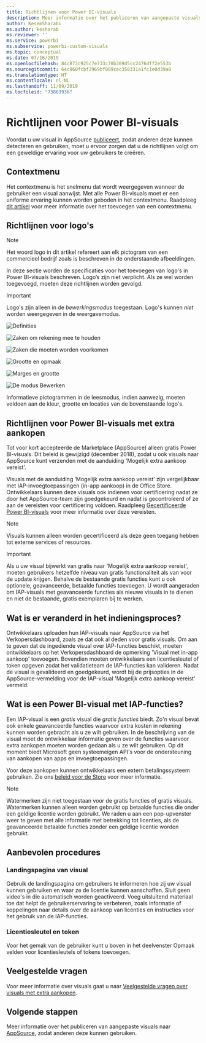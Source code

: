 ```yaml
---
title: Richtlijnen voor Power BI-visuals
description: Meer informatie over het publiceren van aangepaste visuals naar AppSource, zodat anderen deze na aanschaf kunnen gebruiken.
author: KesemSharabi
ms.author: kesharab
ms.reviewer: ''
ms.service: powerbi
ms.subservice: powerbi-custom-visuals
ms.topic: conceptual
ms.date: 07/16/2019
ms.openlocfilehash: 84c873c925c7e733c70b309d5cc2476dff2e553b
ms.sourcegitcommit: 64c860fcbf2969bf089cec358331a1fc1e0d39a8
ms.translationtype: HT
ms.contentlocale: nl-NL
ms.lasthandoff: 11/09/2019
ms.locfileid: "73863936"
---
```

# <a name="guidelines-for-power-bi-visuals"></a>Richtlijnen voor Power BI-visuals
Voordat u uw visual in AppSource [publiceert](https://docs.microsoft.com/power-bi/developer/office-store), zodat anderen deze kunnen detecteren en gebruiken, moet u ervoor zorgen dat u de richtlijnen volgt om een geweldige ervaring voor uw gebruikers te creëren. 

## <a name="context-menu"></a>Contextmenu
Het contextmenu is het snelmenu dat wordt weergegeven wanneer de gebruiker een visual aanwijst.
Met alle Power BI-visuals moet er een uniforme ervaring kunnen worden geboden in het contextmenu. Raadpleeg [dit artikel](https://github.com/Microsoft/PowerBI-visuals/blob/gh-pages/tutorials/building-bar-chart/adding-context-menu-to-the-bar.md) voor meer informatie over het toevoegen van een contextmenu.


## <a name="logo-guidelines"></a>Richtlijnen voor logo's
> [!NOTE]
> Het woord logo in dit artikel refereert aan elk pictogram van een commercieel bedrijf zoals is beschreven in de onderstaande afbeeldingen. 

In deze sectie worden de specificaties voor het toevoegen van logo's in Power BI-visuals beschreven. Logo’s zijn niet verplicht. Als ze wel worden toegevoegd, moeten deze richtlijnen worden gevolgd. 

> [!IMPORTANT]
> Logo's zijn alleen in de *bewerkingsmodus* toegestaan. Logo's kunnen *niet* worden weergegeven in de weergavemodus.


![Definities](media/guidelines-powerbi-visuals/definitions.png)

![Zaken om rekening mee te houden](media/guidelines-powerbi-visuals/things-to-keep-in-mind.png)

![Zaken die moeten worden voorkomen](media/guidelines-powerbi-visuals/things-to-avoid.png)

![Grootte en opmaak](media/guidelines-powerbi-visuals/size-and-format.png)

![Marges en grootte](media/guidelines-powerbi-visuals/margins-and-sizes.png)

![De modus Bewerken](media/guidelines-powerbi-visuals/logos-in-edit-mode.png)


Informatieve pictogrammen in de leesmodus, indien aanwezig, moeten voldoen aan de kleur, grootte en locaties van de bovenstaande logo's.

## <a name="guidelines-for-power-bi-visuals-with-additional-purchases"></a>Richtlijnen voor Power BI-visuals met extra aankopen

Tot voor kort accepteerde de Marketplace (AppSource) alleen gratis Power BI-visuals. Dit beleid is gewijzigd (december 2018), zodat u ook visuals naar AppSource kunt verzenden met de aanduiding 'Mogelijk extra aankoop vereist'. 

Visuals met de aanduiding ‘Mogelijk extra aankoop vereist’ zijn vergelijkbaar met IAP-invoegtoepassingen (in-app aankoop) in de Office Store. Ontwikkelaars kunnen deze visuals ook indienen voor certificering nadat ze door het AppSource-team zijn goedgekeurd en nadat is gecontroleerd of ze aan de vereisten voor certificering voldoen. Raadpleeg [Gecertificeerde Power BI-visuals](../power-bi-custom-visuals-certified.md) voor meer informatie over deze vereisten.

> [!NOTE]
> Visuals kunnen alleen worden gecertificeerd als deze geen toegang hebben tot externe services of resources.

>[!IMPORTANT]  
> Als u uw visual bijwerkt van gratis naar 'Mogelijk extra aankoop vereist', moeten gebruikers hetzelfde niveau van gratis functionaliteit als van voor de update krijgen. Behalve de bestaande gratis functies kunt u ook optionele, geavanceerde, betaalde functies toevoegen. U wordt aangeraden om IAP-visuals met geavanceerde functies als nieuwe visuals in te dienen en niet de bestaande, gratis exemplaren bij te werken.

## <a name="what-changed-in-the-submission-process"></a>Wat is er veranderd in het indieningsproces?

Ontwikkelaars uploaden hun IAP-visuals naar AppSource via het Verkopersdashboard, zoals ze dat ook al deden voor gratis visuals. Om aan te geven dat de ingediende visual over IAP-functies beschikt, moeten ontwikkelaars op het Verkopersdashboard de opmerking 'Visual met in-app aankoop' toevoegen. Bovendien moeten ontwikkelaars een licentiesleutel of token opgeven zodat het validatieteam de IAP-functies kan valideren. Nadat de visual is gevalideerd en goedgekeurd, wordt bij de prijsopties in de AppSource-vermelding voor de IAP-visual 'Mogelijk extra aankoop vereist' vermeld.

## <a name="what-is-a-power-bi-visual-with-iap-features"></a>Wat is een Power BI-visual met IAP-functies?

Een IAP-visual is een *gratis* visual die *gratis functies* biedt. Zo'n visual bevat ook enkele geavanceerde functies waarvoor extra kosten in rekening kunnen worden gebracht als u ze wilt gebruiken. In de beschrijving van de visual moet de ontwikkelaar informatie geven over de functies waarvoor extra aankopen moeten worden gedaan als u ze wilt gebruiken. Op dit moment biedt Microsoft geen systeemeigen API's voor de ondersteuning van aankopen van apps en invoegtoepassingen.

Voor deze aankopen kunnen ontwikkelaars een extern betalingssysteem gebruiken. Zie ons [beleid voor de Store](https://docs.microsoft.com/office/dev/store/validation-policies#2-apps-or-add-ins-can-display-certain-ads) voor meer informatie.

> [!NOTE]
> Watermerken zijn niet toegestaan voor de gratis functies of gratis visuals. Watermerken kunnen alleen worden gebruikt op betaalde functies die onder een geldige licentie worden gebruikt. We raden u aan een pop-upvenster weer te geven met alle informatie met betrekking tot licenties, als de geavanceerde betaalde functies zonder een geldige licentie worden gebruikt.  


## <a name="best-practices"></a>Aanbevolen procedures

### <a name="visual-landing-page"></a>Landingspagina van visual

Gebruik de landingspagina om gebruikers te informeren hoe zij uw visual kunnen gebruiken en waar ze de licentie kunnen aanschaffen. Sluit geen video's in die automatisch worden geactiveerd. Voeg uitsluitend materiaal toe dat helpt de gebruikerservaring te verbeteren, zoals informatie of koppelingen naar details over de aankoop van licenties en instructies voor het gebruik van de IAP-functies.

### <a name="license-key-and-token"></a>Licentiesleutel en token

Voor het gemak van de gebruiker kunt u boven in het deelvenster Opmaak velden voor licentiesleutels of tokens toevoegen.

## <a name="faq"></a>Veelgestelde vragen

Voor meer informatie over visuals gaat u naar [Veelgestelde vragen over visuals met extra aankopen](https://docs.microsoft.com/power-bi/power-bi-custom-visuals-faq#visuals-with-additional-purchases).

## <a name="next-steps"></a>Volgende stappen

Meer informatie over het publiceren van aangepaste visuals naar [AppSource](office-store.md), zodat anderen deze kunnen gebruiken.
